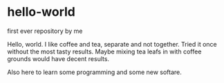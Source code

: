 # hello-world
first ever repository by me

Hello, world. I like coffee and tea, separate and not together.  Tried it once without the most tasty results.  Maybe mixing tea leafs in with coffee grounds would have decent results.

Also here to learn some programming and some new softare. 
